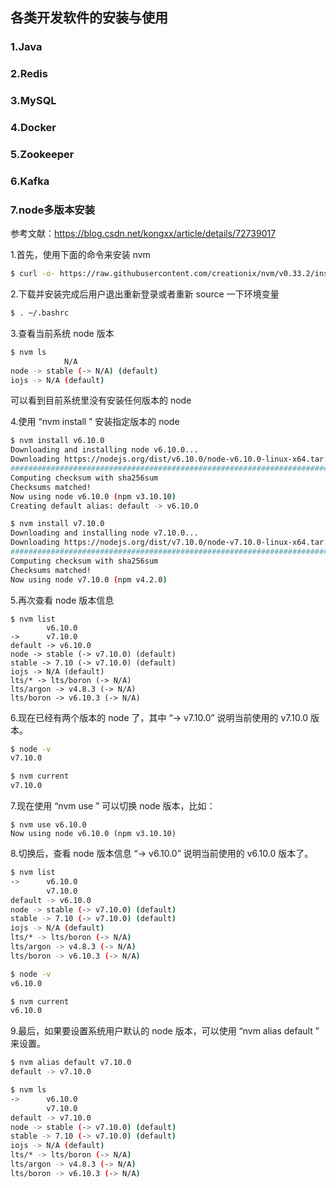 
## 各类开发软件的安装与使用

### 1.Java

### 2.Redis

### 3.MySQL

### 4.Docker

### 5.Zookeeper

### 6.Kafka

### 7.node多版本安装

参考文献：<https://blog.csdn.net/kongxx/article/details/72739017>

1.首先，使用下面的命令来安装 nvm

```bash
$ curl -o- https://raw.githubusercontent.com/creationix/nvm/v0.33.2/install.sh | bash
```

2.下载并安装完成后用户退出重新登录或者重新 source 一下环境变量

```bash
$ . ~/.bashrc
```

3.查看当前系统 node 版本

```bash
$ nvm ls
            N/A
node -> stable (-> N/A) (default)
iojs -> N/A (default)
```

可以看到目前系统里没有安装任何版本的 node

4.使用 “nvm install ” 安装指定版本的 node

```bash
$ nvm install v6.10.0
Downloading and installing node v6.10.0...
Downloading https://nodejs.org/dist/v6.10.0/node-v6.10.0-linux-x64.tar.gz...
######################################################################## 100.0%
Computing checksum with sha256sum
Checksums matched!
Now using node v6.10.0 (npm v3.10.10)
Creating default alias: default -> v6.10.0

$ nvm install v7.10.0
Downloading and installing node v7.10.0...
Downloading https://nodejs.org/dist/v7.10.0/node-v7.10.0-linux-x64.tar.gz...
######################################################################## 100.0%
Computing checksum with sha256sum
Checksums matched!
Now using node v7.10.0 (npm v4.2.0)
```

5.再次查看 node 版本信息

```
$ nvm list
        v6.10.0
->      v7.10.0
default -> v6.10.0
node -> stable (-> v7.10.0) (default)
stable -> 7.10 (-> v7.10.0) (default)
iojs -> N/A (default)
lts/* -> lts/boron (-> N/A)
lts/argon -> v4.8.3 (-> N/A)
lts/boron -> v6.10.3 (-> N/A)
```

6.现在已经有两个版本的 node 了，其中 “-> v7.10.0” 说明当前使用的 v7.10.0 版本。

```bash
$ node -v
v7.10.0

$ nvm current
v7.10.0
```

7.现在使用 “nvm use ” 可以切换 node 版本，比如：

```
$ nvm use v6.10.0
Now using node v6.10.0 (npm v3.10.10)
```

8.切换后，查看 node 版本信息 “-> v6.10.0” 说明当前使用的 v6.10.0 版本了。

```bash
$ nvm list
->      v6.10.0
        v7.10.0
default -> v6.10.0
node -> stable (-> v7.10.0) (default)
stable -> 7.10 (-> v7.10.0) (default)
iojs -> N/A (default)
lts/* -> lts/boron (-> N/A)
lts/argon -> v4.8.3 (-> N/A)
lts/boron -> v6.10.3 (-> N/A)

$ node -v
v6.10.0

$ nvm current
v6.10.0
```

9.最后，如果要设置系统用户默认的 node 版本，可以使用 “nvm alias default ” 来设置。

```bash
$ nvm alias default v7.10.0
default -> v7.10.0

$ nvm ls
->      v6.10.0
        v7.10.0
default -> v7.10.0
node -> stable (-> v7.10.0) (default)
stable -> 7.10 (-> v7.10.0) (default)
iojs -> N/A (default)
lts/* -> lts/boron (-> N/A)
lts/argon -> v4.8.3 (-> N/A)
lts/boron -> v6.10.3 (-> N/A)
```